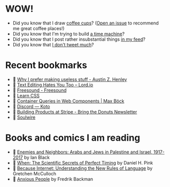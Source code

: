 # WOW!

- Did you know that I draw [coffee cups](https://papercups.mamuso.net/)? ([Open an issue](https://github.com/mamuso/papercups/issues) to recommend me great coffee places!)
- Did you know that I'm trying to build [a time machine](https://github.com/mamuso/fluxcapacitor)?
- Did you know that I post rather insubstantial things [in my feed](https://feed.mamuso.net/)?
- Did you know that [I don't tweet much](https://twitter.com/mamuso)?

# Recent bookmarks

- 👀 [Why I prefer making useless stuff - Austin Z. Henley](https://web.eecs.utk.edu/~azh/blog/makinguselessstuff.html)
- 👀 [Text Editing Hates You Too – Lord.io](https://lord.io/text-editing-hates-you-too/)
- 👀 [Freesound - Freesound](https://freesound.org/)
- 👀 [Learn CSS](https://web.dev/learn/css/)
- 👀 [Container Queries in Web Components | Max Böck](https://mxb.dev/blog/container-queries-web-components/)
- 👀 [Discord — Koto](https://koto.studio/project/discord/)
- 👀 [Building Products at Stripe - Bring the Donuts Newsletter](https://newsletter.bringthedonuts.com/p/building-products-at-stripe)
- 👀 [Soulwire](https://soulwire.co.uk/)


# Books and comics I am reading

- 📘 [Enemies and Neighbors: Arabs and Jews in Palestine and Israel, 1917-2017](https://www.goodreads.com/book/show/36523502) by Ian   Black
- 📘 [When: The Scientific Secrets of Perfect Timing](https://www.goodreads.com/book/show/35786699) by Daniel H. Pink
- 📘 [Because Internet: Understanding the New Rules of Language](https://www.goodreads.com/book/show/37834053) by Gretchen McCulloch
- 📘 [Anxious People](https://www.goodreads.com/book/show/49534036) by Fredrik Backman

